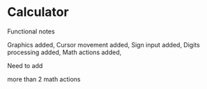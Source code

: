 # Calculator

Functional notes

Graphics added,
Cursor movement added,
Sign input added,
Digits processing added,
Math actions added,


Need to add

more than 2 math actions 
